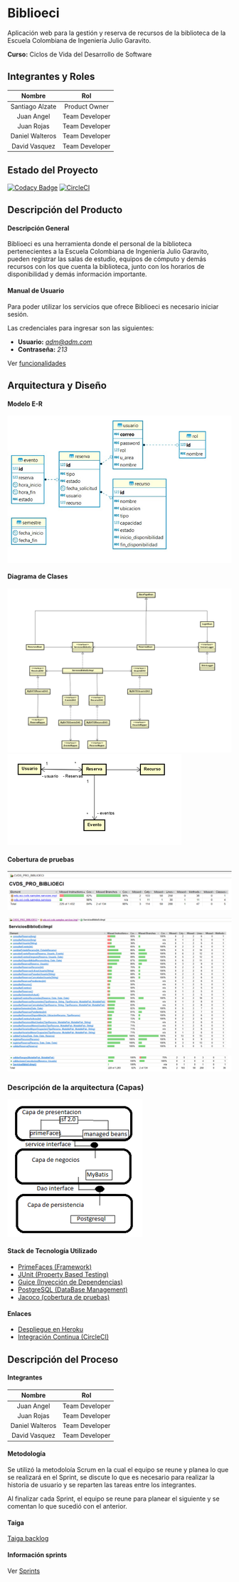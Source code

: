 # Biblioeci

Aplicación web para la gestión y reserva de recursos de la biblioteca de la Escuela Colombiana de Ingeniería Julio Garavito.

**Curso:** Ciclos de Vida del Desarrollo de Software

## Integrantes y Roles

|     Nombre    |     Rol         |
|:--------------:|:-------------: |
|Santiago Alzate|Product Owner    |
|Juan Angel |Team Developer       |
|Juan Rojas |Team Developer       |
|Daniel Walteros |Team Developer  |
|David Vasquez |Team Developer    |



## Estado del Proyecto

[![Codacy Badge](https://api.codacy.com/project/badge/Grade/18f5757fdb6e4b41a0e297e42438781e)](https://www.codacy.com/manual/Silenrate/Biblioeci?utm_source=github.com&amp;utm_medium=referral&amp;utm_content=CVDSTEAM-ERROR-404/Biblioeci&amp;utm_campaign=Badge_Grade)
[![CircleCI](https://circleci.com/gh/CVDSTEAM-ERROR-404/Biblioeci.svg?style=svg)](https://circleci.com/gh/CVDSTEAM-ERROR-404/Biblioeci)

## Descripción del Producto

#### Descripción General
Biblioeci es una herramienta donde el personal de la biblioteca pertenecientes a la Escuela Colombiana de Ingeniería Julio Garavito, pueden registrar las salas de estudio, equipos de cómputo y demás recursos con los que cuenta la biblioteca, junto con los horarios de disponibilidad y demás información importante.

#### Manual de Usuario

Para poder utilizar los servicios que ofrece Biblioeci es necesario iniciar sesión.

Las credenciales para ingresar son las siguientes:

+ **Usuario:** *adm@adm.com*
+ **Contraseña:** *213*

Ver [funcionalidades](resources/md/manual.md)

## Arquitectura y Diseño

#### Modelo E-R
![](resources/modelos/er.jpg)
#### Diagrama de Clases
![](resources/modelos/clases.png)
![](resources/modelos/enti.png)
#### Cobertura de pruebas
![](resources/md/jacoco.png)

![](resources/md/jacoco1.PNG)

![](resources/md/jacoco2.PNG)

### Descripción de la arquitectura (Capas)

![](resources/md/arq.png)

#### Stack de Tecnología Utilizado

   * [PrimeFaces (Framework)](https://www.primefaces.org/)
   * [JUnit (Property Based Testing)](https://junit.org/junit5/)
   * [Guice (Inyección de Dependencias)](https://github.com/google/guice)
   * [PostgreSQL (DataBase Management)](https://www.postgresql.org)
   * [Jacoco (cobertura de pruebas)](https://www.jacoco.org/)

#### Enlaces

+ [Despliegue en Heroku](https://biblioeci-cvds2019.herokuapp.com/)
+ [Integración Continua (CircleCI)](https://circleci.com/gh/CVDSTEAM-ERROR-404)

## Descripción del Proceso
#### Integrantes

|     Nombre    |     Rol         |
|:--------------:|:-------------: |
|Juan Angel |Team Developer       |
|Juan Rojas |Team Developer       |
|Daniel Walteros |Team Developer  |
|David Vasquez |Team Developer    |

#### Metodología
Se utilizó la metodoloía Scrum en la cual el equipo se reune y planea lo que se realizará en el Sprint, se discute lo que es necesario para realizar la historia de usuario y se reparten las tareas entre los integrantes.
 
 Al finalizar cada Sprint, el equipo se reune para planear el siguiente y se comentan lo que sucedió con el anterior.
 
 #### Taiga
 
 [Taiga backlog](https://tree.taiga.io/project/jcro15-gestion-de-recursos-biblioteca/backlog)
 #### Información sprints
 
 Ver [Sprints](resources/md/Sprints.md)
